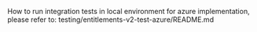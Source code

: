 How to run integration tests in local environment for azure implementation,
please refer to: testing/entitlements-v2-test-azure/README.md
